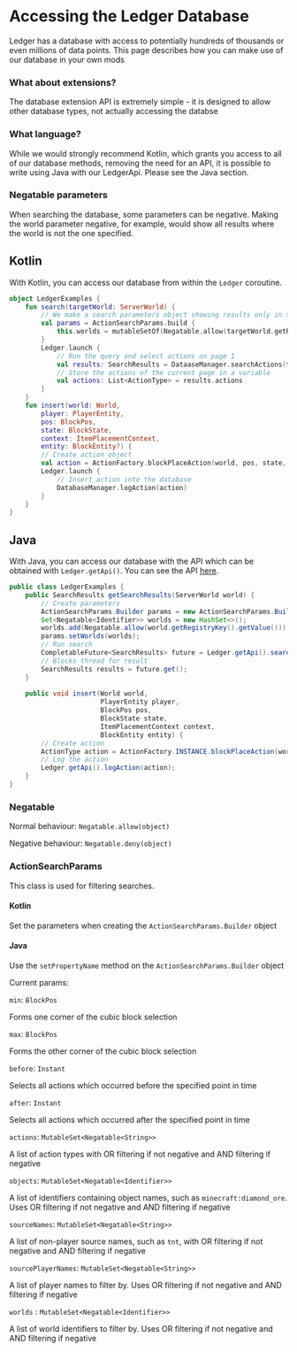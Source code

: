 # Accessing the Ledger Database

Ledger has a database with access to potentially hundreds of thousands or even millions of data points. This page describes how you can make use of our database in your own mods

### What about extensions?

The database extension API is extremely simple - it is designed to allow other database types, not actually accessing the databse

### What language?

While we would strongly recommend Kotlin, which grants  you access to all of our database methods, removing the need for an API, it is possible to write using Java with our LedgerApi. Please see the Java section.

### Negatable parameters

When searching the database, some parameters can be negative. Making the world parameter negative, for example, would show all results where the world is not the one specified.

## Kotlin

With Kotlin, you can access our database from within the `Ledger` coroutine.

```kotlin
object LedgerExamples {
    fun search(targetWorld: ServerWorld) {
        // We make a search parameters object showing results only in the world
        val params = ActionSearchParams.build {
            this.worlds = mutableSetOf(Negatable.allow(targetWorld.getRegistryKey().getValue()))
        }
        Ledger.launch {
            // Run the query and select actions on page 1
            val results: SearchResults = DataaseManager.searchActions(targetWorld)
            // Store the actions of the current page in a variable
            val actions: List<ActionType> = results.actions
        }
    }
    fun insert(world: World,
        player: PlayerEntity,
        pos: BlockPos,
        state: BlockState,
        context: ItemPlacementContext,
        entity: BlockEntity?) {
        // Create action object
        val action = ActionFactory.blockPlaceAction(world, pos, state, player, entity)
        Ledger.launch {
            // Insert action into the database
            DatabaseManager.logAction(action)
        }
    }
}
```

## Java

With Java, you can access our database with the API which can be obtained with `Ledger.getApi()`.
You can see the API [here](https://github.com/QuiltServerTools/Ledger/blob/master/src/main/java/com/github/quiltservertools/ledger/api/LedgerApi.java).

```java
public class LedgerExamples {
    public SearchResults getSearchResults(ServerWorld world) {
        // Create parameters
        ActionSearchParams.Builder params = new ActionSearchParams.Builder();
        Set<Negatable<Identifier>> worlds = new HashSet<>();
        worlds.add(Negatable.allow(world.getRegistryKey().getValue()));
        params.setWorlds(worlds);
        // Run search
        CompletableFuture<SearchResults> future = Ledger.getApi().searchActions(params.build(), 0);
        // Blocks thread for result
        SearchResults results = future.get();
    }
    
    public void insert(World world,
                       PlayerEntity player,
                       BlockPos pos,
                       BlockState state,
                       ItemPlacementContext context,
                       BlockEntity entity) {
        // Create action
        ActionType action = ActionFactory.INSTANCE.blockPlaceAction(world, pos, state, player, entity);
        // Log the action
        Ledger.getApi().logAction(action);
    }
}
```


### Negatable

Normal behaviour: `Negatable.allow(object)`

Negative behaviour: `Negatable.deny(object)`

### ActionSearchParams

This class is used for filtering searches.

#### Kotlin

Set the parameters when creating the `ActionSearchParams.Builder` object

#### Java

Use the `setPropertyName` method on the `ActionSearchParams.Builder` object

Current params:

`min`: `BlockPos`

Forms one corner of the cubic block selection

`max`: `BlockPos`

Forms the other corner of the cubic block selection

`before`: `Instant`

Selects all actions which occurred before the specified point in time

`after`: `Instant`

Selects all actions which occurred after the specified point in time

`actions`: `MutableSet<Negatable<String>>`

A list of action types with OR filtering if not negative and AND filtering if negative

`objects`: `MutableSet<Negatable<Identifier>>`

A list of identifiers containing object names, such as `minecraft:diamond_ore`. Uses OR filtering if not negative and AND filtering if negative

`sourceNames`: `MutableSet<Negatable<String>>`

A list of non-player source names, such as `tnt`, with OR filtering if not negative and AND filtering if negative

`sourcePlayerNames`: `MutableSet<Negatable<String>>`

A list of player names to filter by. Uses OR filtering if not negative and AND filtering if negative


`worlds` : `MutableSet<Negatable<Identifier>>`

A list of world identifiers to filter by. Uses OR filtering if not negative and AND filtering if negative